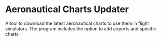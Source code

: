 # Aeronautical Charts Updater

A tool to download the latest aeronautical charts to use them in flight simulators. The program includes the option to 
add airports and specific charts.
